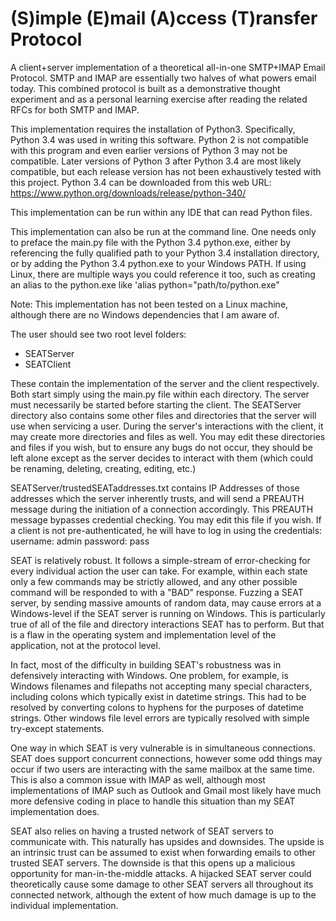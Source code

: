 # (S)imple (E)mail (A)ccess (T)ransfer Protocol
A client+server implementation of a theoretical all-in-one SMTP+IMAP Email Protocol. SMTP and IMAP are essentially two halves of what powers email today. This combined protocol is built as a demonstrative thought experiment and as a personal learning exercise after reading the related RFCs for both SMTP and IMAP.


This implementation requires the installation of Python3. Specifically, Python 3.4 was used in writing this software. Python 2 is not compatible with this program and even earlier versions of Python 3 may not be compatible. Later versions of Python 3 after Python 3.4 are most likely compatible, but each release version has not been exhaustively tested with this project.
Python 3.4 can be downloaded from this web URL:
https://www.python.org/downloads/release/python-340/


This implementation can be run within any IDE that can read Python files.

This implementation can also be run at the command line. One needs only to preface the main.py file with the Python 3.4 python.exe, either by referencing the fully qualified path to your Python 3.4 installation directory, or by adding the Python 3.4 python.exe to your Windows PATH. If using Linux, there are multiple ways you could reference it too, such as creating an alias to the python.exe like 'alias python="path/to/python.exe"

Note: This implementation has not been tested on a Linux machine, although there are no Windows dependencies that I am aware of.



The user should see two root level folders:
- SEATServer
- SEATClient

These contain the implementation of the server and the client respectively. Both start simply using the main.py file within each directory. The server must necessarily be started before starting the client. The SEATServer directory also contains some other files and directories that the server will use when servicing a user. During the server's interactions with the client, it may create more directories and files as well. You may edit these directories and files if you wish, but to ensure any bugs do not occur, they should be left alone except as the server decides to interact with them (which could be renaming, deleting, creating, editing, etc.)


SEATServer/trustedSEATaddresses.txt contains IP Addresses of those addresses which the server inherently trusts, and will send a PREAUTH message during the initiation of a connection accordingly. This PREAUTH message bypasses credential checking. You may edit this file if you wish. If a client is not pre-authenticated, he will have to log in using the credentials:
username: admin
password: pass



SEAT is relatively robust. It follows a simple-stream of error-checking for every individual action the user can take. For example, within each state only a few commands may be strictly allowed, and any other possible command will be responded to with a "BAD" response. Fuzzing a SEAT server, by sending massive amounts of random data, may cause errors at a Windows-level if the SEAT server is running on Windows. This is particularly true of all of the file and directory interactions SEAT has to perform. But that is a flaw in the operating system and implementation level of the application, not at the protocol level.

In fact, most of the difficulty in building SEAT's robustness was in defensively interacting with Windows. One problem, for example, is Windows filenames and filepaths not accepting many special characters, including colons which typically exist in datetime strings. This had to be resolved by converting colons to hyphens for the purposes of datetime strings. Other windows file level errors are typically resolved with simple try-except statements.

One way in which SEAT is very vulnerable is in simultaneous connections. SEAT does support concurrent connections, however some odd things may occur if two users are interacting with the same mailbox at the same time. This is also a common issue with IMAP as well, although most implementations of IMAP such as Outlook and Gmail most likely have much more defensive coding in place to handle this situation than my SEAT implementation does.

SEAT also relies on having a trusted network of SEAT servers to communicate with. This naturally has upsides and downsides. The upside is an intrinsic trust can be assumed to exist when forwarding emails to other trusted SEAT servers. The downside is that this opens up a malicious opportunity for man-in-the-middle attacks. A hijacked SEAT server could theoretically cause some damage to other SEAT servers all throughout its connected network, although the extent of how much damage is up to the individual implementation.
